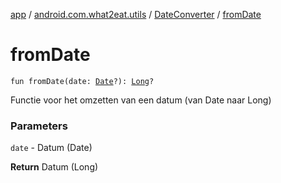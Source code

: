[app](../../index.md) / [android.com.what2eat.utils](../index.md) / [DateConverter](index.md) / [fromDate](./from-date.md)

# fromDate

`fun fromDate(date: `[`Date`](https://developer.android.com/reference/java/util/Date.html)`?): `[`Long`](https://kotlinlang.org/api/latest/jvm/stdlib/kotlin/-long/index.html)`?`

Functie voor het omzetten van een datum (van Date naar Long)

### Parameters

`date` - Datum (Date)

**Return**
Datum (Long)

